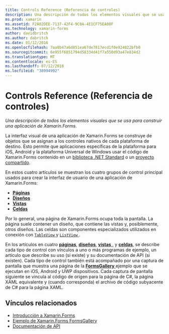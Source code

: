 ```yaml
---
title: Controls Reference (Referencia de controles)
description: Una descripción de todos los elementos visuales que se usa para construir una aplicación de Xamarin.Forms. En este artículo se enumera los grupos de control que conforman la interfaz de usuario de una aplicación de Xamarin.Forms.
ms.prod: xamarin
ms.assetid: F2A02DEE-7137-42F4-9C0A-4E1CF75EA08F
ms.technology: xamarin-forms
author: davidbritch
ms.author: dabritch
ms.date: 01/12/2016
ms.openlocfilehash: 7aa8b47a6d851ea67de7817ecd1f0e924822bfb0
ms.sourcegitcommit: 6e955f6851794d58334d41f7a550d93a47e834d2
ms.translationtype: MT
ms.contentlocale: es-ES
ms.lasthandoff: 07/12/2018
ms.locfileid: "38994992"
---
```

# <a name="controls-reference"></a>Controls Reference (Referencia de controles)

_Una descripción de todos los elementos visuales que se usa para construir una aplicación de Xamarin.Forms._

La interfaz visual de una aplicación de Xamarin.Forms se construye de objetos que se asignan a los controles nativos de cada plataforma de destino. Esto permite que aplicaciones específicas de la plataforma para iOS, Android y la plataforma Universal de Windows usar el código de Xamarin.Forms contenido en un [biblioteca .NET Standard](~/cross-platform/app-fundamentals/net-standard.md) o un [proyecto compartido](~/cross-platform/app-fundamentals/shared-projects.md).

En estos cuatro artículos se muestran los cuatro grupos de control principal usados para crear la interfaz de usuario de una aplicación de Xamarin.Forms:

- [**Páginas**](pages.md)
- [**Diseños**](layouts.md)
- [**Vistas**](views.md)
- [**Celdas**](cells.md)

Por lo general, una página de Xamarin.Forms ocupa toda la pantalla. La página suele contener un diseño, que contiene las vistas y, posiblemente, otros diseños. Las celdas son componentes especializados utilizados en conexión con [ `TableView` ](views.md#tableView) y [ `ListView` ](views.md#listView).

En los artículos en cuatro [ **páginas**](pages.md), [ **diseños**](layouts.md), [ **vistas** ](views.md), y [ **celdas**](cells.md), se describe cada tipo de control con vínculos a uno o más programas de ejemplo, un artículo que describe su uso (si existe) y su documentación de API (si existen). Cada tipo de control también está acompañado por una captura de pantalla que muestra una página de la [ **FormsGallery** ](https://developer.xamarin.com/samples/FormsGallery/) ejemplo que se ejecutan en iOS, Android y UWP dispositivos. Cada captura de pantalla siguiente se vincula al código de origen para la página de C#, la página XAML equivalente y (cuando corresponda) el archivo de código subyacente de C# para la página XAML.

## <a name="related-links"></a>Vínculos relacionados

- [Introducción a Xamarin.Forms](~/xamarin-forms/get-started/introduction-to-xamarin-forms.md)
- [Ejemplo de Xamarin.Forms FormsGallery](https://developer.xamarin.com/samples/FormsGallery/)
- [Documentación de API](https://docs.microsoft.com/dotnet/api/xamarin.forms?view=xamarin-forms)
